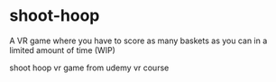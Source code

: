 # shoot-hoop

A VR game where you have to score as many baskets as you can in a limited amount of time (WIP)

shoot hoop vr game from udemy vr course
